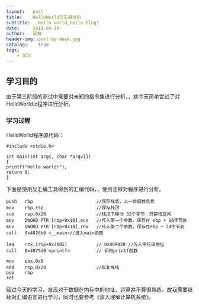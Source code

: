 ```yaml
---
layout:   post
title:    HelloWorld反汇编分析
subtitle:   Hello world,hello blog!
date:     2019-04-19
author:   吴柚
header-img: post-bg-desk.jpg
catalog:    true
tags:
    - 学习
---
```


## 学习目的

由于第三阶段的测试中需要对未知的指令集进行分析，，故今天简单尝试了对HelloWorld.c程序进行分析。

### 学习过程

HelloWorld程序源代码：

```
#include <stdio.h>
 
int main(int argc, char *argv[])
{
printf("Hello world!");
return 0;
}

```

下面是使用反汇编工具得到的汇编代码，，使用注释对程序进行分析。

```
push   rbp                        //保存栈低，上一帧函数信息
mov    rbp,rsp                    //保存栈顶
sub    rsp,0x20                   //栈顶下移动 32个字节，开辟栈空间
mov    DWORD PTR [rbp+0x10],ecx   //传入第一个参数，保存在 ebp + 16字节处
mov    QWORD PTR [rbp+0x18],rdx   //传入第二个参数，保存在ebp + 24字节处
call   0x4026b0 <__main>//进入main函数

lea    rcx,[rip+0x7b05]           // 0x409020 //传入字符串地址
call   0x4075d0 <printf>          // 调用printf函数

mov    eax,0x0
add    rsp,0x20                   //恢复堆栈
pop    rbp
ret   
```

经过今天的学习，发现对于数据在内存中的地址、运算并不算很熟练，故我需要继续对汇编语言进行学习，同时也要参考《深入理解计算机系统》。
